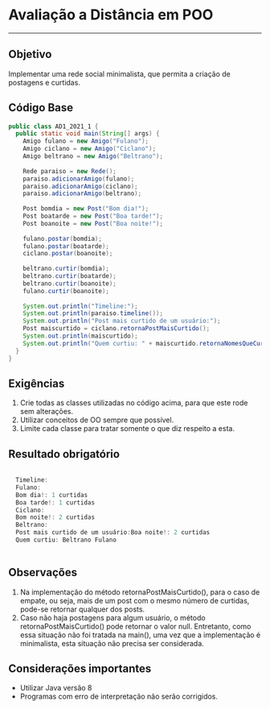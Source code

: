# Avaliação a Distância em POO
-------------------------

## Objetivo

Implementar uma rede social minimalista, que permita a criação de postagens e curtidas.


## Código Base

```java
public class AD1_2021_1 {
  public static void main(String[] args) {
    Amigo fulano = new Amigo("Fulano");
    Amigo ciclano = new Amigo("Ciclano");
    Amigo beltrano = new Amigo("Beltrano");
    
    Rede paraiso = new Rede();
    paraiso.adicionarAmigo(fulano);
    paraiso.adicionarAmigo(ciclano);
    paraiso.adicionarAmigo(beltrano);
    
    Post bomdia = new Post("Bom dia!");
    Post boatarde = new Post("Boa tarde!");
    Post boanoite = new Post("Boa noite!");
    
    fulano.postar(bomdia);
    fulano.postar(boatarde);
    ciclano.postar(boanoite);
    
    beltrano.curtir(bomdia);
    beltrano.curtir(boatarde);
    beltrano.curtir(boanoite);
    fulano.curtir(boanoite);
    
    System.out.println("Timeline:");
    System.out.println(paraiso.timeline());
    System.out.println("Post mais curtido de um usuário:");
    Post maiscurtido = ciclano.retornaPostMaisCurtido();
    System.out.println(maiscurtido);
    System.out.println("Quem curtiu: " + maiscurtido.retornaNomesQueCurtiram());
  }
}
```

## Exigências

1. Crie todas as classes utilizadas no código acima, para que este rode sem alterações.
2. Utilizar conceitos de OO sempre que possível.
3.  Limite cada classe para tratar somente o que diz respeito a esta.

## Resultado obrigatório

```java
  
  Timeline:
  Fulano: 
  Bom dia!: 1 curtidas
  Boa tarde!: 1 curtidas
  Ciclano: 
  Bom noite!: 2 curtidas
  Beltrano: 
  Post mais curtido de um usuário:Boa noite!: 2 curtidas
  Quem curtiu: Beltrano Fulano 
  
```

## Observações

1. Na implementação do método retornaPostMaisCurtido(), para o caso de empate, ou seja, mais de um post com o mesmo número de curtidas, pode-se retornar qualquer dos posts.
2. Caso não haja postagens para algum usuário, o método retornaPostMaisCurtido() pode retornar o valor null. Entretanto, como essa situação não foi tratada na main(), uma vez que a implementação é minimalista, esta situação não precisa ser considerada.

## Considerações importantes

* Utilizar Java versão 8
* Programas com erro de interpretação não serão corrigidos.
